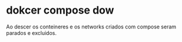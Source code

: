 # dokcer compose dow

Ao descer os conteineres e os networks criados com compose seram parados e excluidos.

